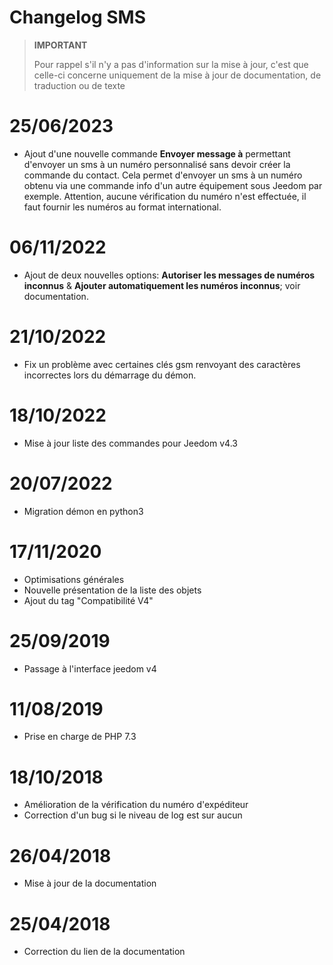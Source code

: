 # Changelog SMS

>**IMPORTANT**
>
>Pour rappel s'il n'y a pas d'information sur la mise à jour, c'est que celle-ci concerne uniquement de la mise à jour de documentation, de traduction ou de texte

# 25/06/2023

- Ajout d'une nouvelle commande **Envoyer message à** permettant d'envoyer un sms à un numéro personnalisé sans devoir créer la commande du contact. Cela permet d'envoyer un sms à un numéro obtenu via une commande info d'un autre équipement sous Jeedom par exemple. Attention, aucune vérification du numéro n'est effectuée, il faut fournir les numéros au format international.

# 06/11/2022

- Ajout de deux nouvelles options: **Autoriser les messages de numéros inconnus** & **Ajouter automatiquement les numéros inconnus**; voir documentation.

# 21/10/2022

- Fix un problème avec certaines clés gsm renvoyant des caractères incorrectes lors du démarrage du démon.

# 18/10/2022

- Mise à jour liste des commandes pour Jeedom v4.3

# 20/07/2022

- Migration démon en python3

# 17/11/2020

- Optimisations générales
- Nouvelle présentation de la liste des objets
- Ajout du tag "Compatibilité V4"

# 25/09/2019

- Passage à l'interface jeedom v4

# 11/08/2019

- Prise en charge de PHP 7.3

# 18/10/2018

- Amélioration de la vérification du numéro d'expéditeur
- Correction d'un bug si le niveau de log est sur aucun

# 26/04/2018

- Mise à jour de la documentation

# 25/04/2018

- Correction du lien de la documentation
